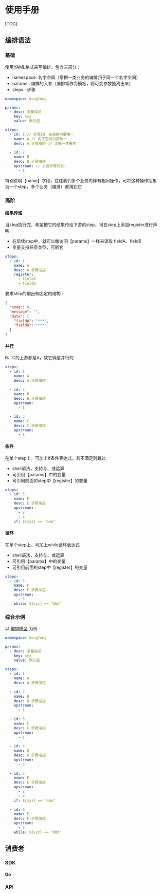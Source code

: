 # 使用手册 #

[TOC]

## 编排语法 ##

### 基础 ###

使用YAML格式来写编排，包含三部分 :

- namespace: 名字空间（常把一类业务的编排归于同一个名字空间）
- params : 编排的入参（编排常作为模板，将可变参数抽离出来）
- steps : 步骤

```yaml
namespace: dongfeng

params:
  - desc: 变量描述
    key: xyz
    value: 默认值

steps:
  - id: 1 // 步骤ID，在编排内要唯一
    name: A // 名字空间内要唯一
    desc: A.步骤描述 // 无唯一性要求
    
  - id: 2
    name: B
    desc: B.步骤描述
    upstream: // 上游步骤的ID
      - 1
```

特别说明【name】字段，往往我们多个业务内伴有相同操作，可将这种操作抽象为一个step，多个业务（编排）都用到它

### 高阶 ###

#### 结果传递 ####

当step执行完，希望把它的结果传给下游的step，可在step上添加register进行声明

- 在后续step中，就可以像访问【params】一样来读取 fieldA、fieldB
- 变量支持任意类型，可嵌套

```yaml
steps:
  - id: 1
    name: A
    desc: A.步骤描述
    register:
      - fieldA
      - fieldB
```

要求step的输出有固定的结构 :

```json
{
  "code": 0,
  "message": "",
  "data": {
    "fieldA": "***",
    "fieldB": "***"
  }
}
```

#### 并行 ####

B、C的上游都是A，故它俩是并行的

```yaml
steps:
  - id: 1
    name: A
    desc: A.步骤描述
    
  - id: 2
    name: B
    desc: B.步骤描述
    upstream:
      - 1

  - id: 3
    name: C
    desc: C.步骤描述
    upstream:
      - 1
```

#### 条件 ####

在单个step上，可加上if条件表达式，若不满足则跳过

- shell语法，支持与、或运算
- 可引用【params】中的变量
- 可引用前面的step中【register】的变量

```yaml
steps:
  - id: 5
    name: E
    desc: E.步骤描述
    upstream:
      - 2
      - 4
    if: ${xyz} == "aaa"
```

#### 循环 ####

在单个step上，可加上while循环表达式

- shell语法，支持与、或运算
- 可引用【params】中的变量
- 可引用前面的step中【register】的变量

```yaml
steps:
  - id: 6
    name: F
    desc: F.步骤描述
    upstream:
      - 5
    while: ${xyz} == "bbb"
```

### 综合示例 ###

以 [编排模型](/static/jobflow.DAG.png) 为例 :

```yaml
namespace: dongfeng

params:
  - desc: 变量描述
    key: xyz
    value: 默认值
    
steps:
  - id: 1
    name: A
    desc: A.步骤描述
    
  - id: 2
    name: B
    desc: B.步骤描述
    upstream:
      - 1
      
  - id: 3
    name: C
    desc: C.步骤描述
    upstream:
      - 1
      
  - id: 4
    name: D
    desc: D.步骤描述
    upstream:
      - 3
      
  - id: 5
    name: E
    desc: E.步骤描述
    upstream:
      - 2
      - 4
    if: ${xyz} == "aaa"
    
  - id: 6
    name: F
    desc: F.步骤描述
    upstream:
      - 5
    while: ${xyz} == "bbb"
```

## 消费者 ##

### SDK ###
#### Go ####
### API ###